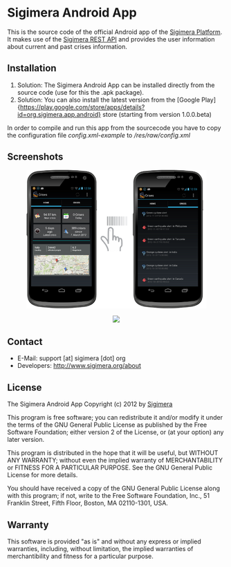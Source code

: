 Sigimera Android App
====================

This is the source code of the official Android app of the [Sigimera Platform](http://www.sigimera.org).
It makes use of the [Sigimera REST API](http://api.sigimera.org) and provides
the user information about current and past crises information.

Installation
------------

1. Solution: The Sigimera Android App can be installed directly from the source code (use for this the .apk package).
2. Solution: You can also install the latest version from the [Google Play]{https://play.google.com/store/apps/details?id=org.sigimera.app.android} store (starting from version 1.0.0.beta)

In order to compile and run this app from the sourcecode you have to copy the
configuration file _config.xml-example_ to _/res/raw/config.xml_


Screenshots
-----------

<p align="center">
    <a href="https://play.google.com/store/apps/details?id=org.sigimera.app.android" target="_blank">
    <img src="https://github.com/Sigimera/sigimera-android-app/blob/develop/screenshots/android_smartphone_dual.png" />
    </a>
</p>

<p align="center">
    <a href="https://play.google.com/store/apps/details?id=org.sigimera.app.android" target="_blank">
    <img src="https://raw.github.com/Sigimera/sigimera-android-app/develop/screenshots/featured.jpg" />
    </a>
</p>


Contact
-------

* E-Mail:     support [at] sigimera [dot] org
* Developers: http://www.sigimera.org/about


License
-------

The Sigimera Android App Copyright (c) 2012  by
[Sigimera](http://www.sigimera.org)

This program is free software; you can redistribute it and/or
modify it under the terms of the GNU General Public License
as published by the Free Software Foundation; either version 2
of the License, or (at your option) any later version.

This program is distributed in the hope that it will be useful,
but WITHOUT ANY WARRANTY; without even the implied warranty of
MERCHANTABILITY or FITNESS FOR A PARTICULAR PURPOSE.  See the
GNU General Public License for more details.

You should have received a copy of the GNU General Public License
along with this program; if not, write to the Free Software
Foundation, Inc., 51 Franklin Street, Fifth Floor, Boston, MA  02110-1301,
USA.


Warranty
--------

This software is provided "as is" and without any express or implied
warranties, including, without limitation, the implied warranties of
merchantibility and fitness for a particular purpose.

